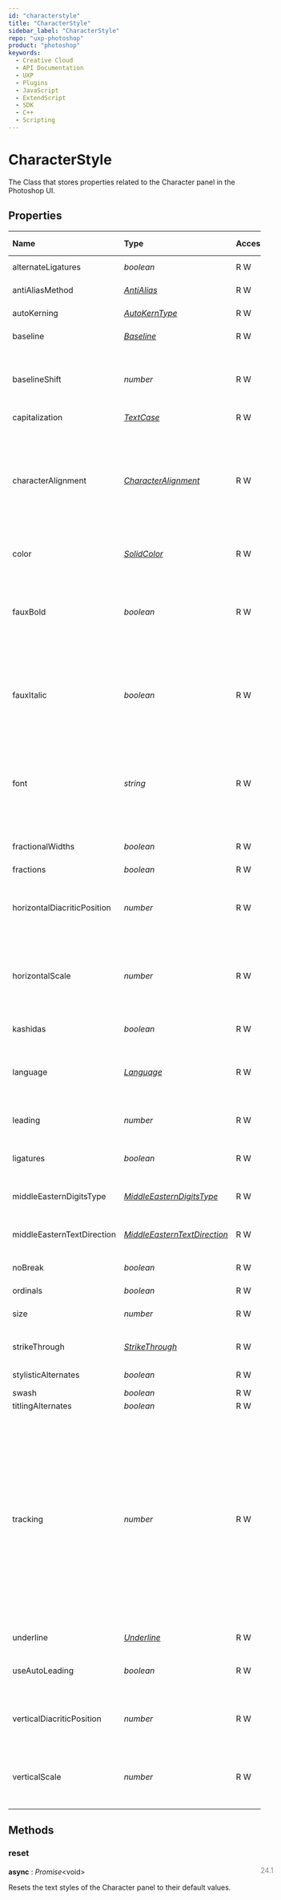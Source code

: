 ```yaml
---
id: "characterstyle"
title: "CharacterStyle"
sidebar_label: "CharacterStyle"
repo: "uxp-photoshop"
product: "photoshop"
keywords:
  - Creative Cloud
  - API Documentation
  - UXP
  - Plugins
  - JavaScript
  - ExtendScript
  - SDK
  - C++
  - Scripting
---
```


# CharacterStyle

The Class that stores properties related to the Character panel in the Photoshop UI.

## Properties

| Name | Type | Access | Default | Range | Min Version | Description |
| :------ | :------ | :------ | :------ | :------ | :------ | :------ |
| alternateLigatures | *boolean* | R W | false | - | 24.1 | Discretionary ligatures. |
| antiAliasMethod | [*AntiAlias*](/ps_reference/modules/constants/#antialias) | R W | SHARP | - | 24.1 | The text anti-aliasing |
| autoKerning | [*AutoKernType*](/ps_reference/modules/constants/#autokerntype) | R W | METRICS | - | 24.1 | The auto kerning option to use. |
| baseline | [*Baseline*](/ps_reference/modules/constants/#baseline) | R W | NORMAL | - | 24.1 | The text baseline. |
| baselineShift | *number* | R W | - | -1296..1296 | 24.1 | The value in pixels to use in the baseline offset of text for a 72ppi document. |
| capitalization | [*TextCase*](/ps_reference/modules/constants/#textcase) | R W | NORMAL | - | 24.1 | The text case. |
| characterAlignment | [*CharacterAlignment*](/ps_reference/modules/constants/#characteralignment) | R W | ROMAN | - | 24.1 | Character alignment. When a line of text contains different sizes of characters, you can specify how to align text to the largest characters in the line. |
| color | [*SolidColor*](/ps_reference/classes/solidcolor/) | R W | - | - | 24.1 | The text color as a [SolidColor](/ps_reference/classes/solidcolor/) instance. |
| fauxBold | *boolean* | R W | false | - | 24.1 | True to use Faux Bold. Setting this to true is equivalent to selecting text and clicking Faux Bold in the Character panel. |
| fauxItalic | *boolean* | R W | false | - | 24.1 | True to use Faux Italic. Setting this to true is equivalent to selecting text and clicking Faux Italic in the Character panel. |
| font | *string* | R W | - | - | 24.1 | The text face of the character, using the PostScript name of the font. See [TextFont](/ps_reference/classes/textfont/) and use the &#x60;postScriptName&#x60; property. |
| fractionalWidths | *boolean* | R W | false | - | 24.1 | Use fractional widths for the text. |
| fractions | *boolean* | R W | false | - | 24.1 | Fractions. |
| horizontalDiacriticPosition | *number* | R W | - | -1000..1000 | 24.1 | Adjust the horizontal diacritic position for Middle Eastern languages. |
| horizontalScale | *number* | R W | - | 0..1000 | 24.1 | Character scaling (horizontal) in proportion to verticalScale, as a percentage value. |
| kashidas | *boolean* | R W | true | - | 24.1 | Toggles kashidas in Middle Eastern languages. |
| language | [*Language*](/ps_reference/modules/constants/#language) | R W | - | - | 24.1 | Language used as a basis for hyphenation rules and spelling. |
| leading | *number* | R W | null | 0..4999.99 | 24.1 | The leading amount in pixels for a 72ppi document. |
| ligatures | *boolean* | R W | true | - | 24.1 | Standard ligatures (default: true). |
| middleEasternDigitsType | [*MiddleEasternDigitsType*](/ps_reference/modules/constants/#middleeasterndigitstype) | R W | LTRARABIC | - | 24.1 | The text digits type to use (Middle Eastern features) |
| middleEasternTextDirection | [*MiddleEasternTextDirection*](/ps_reference/modules/constants/#middleeasterntextdirection) | R W | DEFAULT | - | 24.1 | The text direction (Middle Eastern features) |
| noBreak | *boolean* | R W | false | - | 24.1 | True to disallow line breaks in this text. |
| ordinals | *boolean* | R W | false | - | 24.1 | Ordinals. |
| size | *number* | R W | - | 0.01..1296 | 24.1 | The font size in pixels for a 72ppi document. |
| strikeThrough | [*StrikeThrough*](/ps_reference/modules/constants/#strikethrough) | R W | STRIKEOFF | - | 24.1 | Whether the text is strikethrough or not. |
| stylisticAlternates | *boolean* | R W | false | - | 24.1 | Stylistic Alternates |
| swash | *boolean* | R W | false | - | 24.1 | Swash. |
| titlingAlternates | *boolean* | R W | false | - | 24.1 | Titling alternates. |
| tracking | *number* | R W | - | -1000..1000 | 24.1 | The amount of uniform spacing between multiple characters. Tracking units are 1/1000 of an em space. The width of an em space is relative to the current type size. In a 1-point font, 1 em equals 1 point; in a 10-point font, 1 em equals 10 points. So for example, 100 tracking units in a 10-point font are equivalent to 1 point |
| underline | [*Underline*](/ps_reference/modules/constants/#underline) | R W | NONE | - | 24.1 | The underline style to use. |
| useAutoLeading | *boolean* | R W | - | - | 24.1 | True to use a font&#x27;s built-in leading information. |
| verticalDiacriticPosition | *number* | R W | - | -1000..1000 | 24.1 | Adjust the vertical diacritic position for Middle Eastern languages. |
| verticalScale | *number* | R W | - | 0..1000 | 24.1 | Character scaling (vertical) in proportion to horizontalScale, as a percentage value. |

## Methods

### reset
<span class="minversion" style="display: block; margin-bottom: -1em; margin-left: 36em; float:left; opacity:0.5;">24.1</span>

**async** : *Promise*<void\>

Resets the text styles of the Character panel to their default values.

